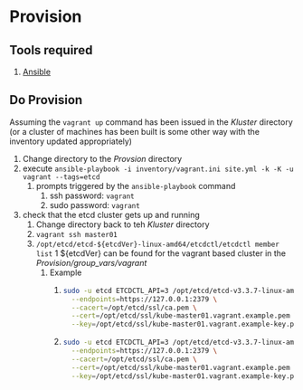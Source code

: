 # Provision

## Tools required
1. [Ansible](https://docs.ansible.com/ansible/latest/index.html)

## Do Provision
Assuming the `vagrant up` command has been issued in the _Kluster_ directory (or a cluster of machines
has been built is some other way with the inventory updated appropriately)

1. Change directory to the _Provsion_ directory
1. execute `ansible-playbook -i inventory/vagrant.ini site.yml -k -K -u vagrant --tags=etcd`
   1. prompts triggered by the `ansible-playbook` command
      1. ssh password: `vagrant`
      1. sudo password: `vagrant`
1. check that the etcd cluster gets up and running
   1. Change directory back to teh _Kluster_ directory
   1. `vagrant ssh master01`
   1. `/opt/etcd/etcd-${etcdVer}-linux-amd64/etcdctl/etcdctl member list`
      1 ${etcdVer} can be found for the vagrant based cluster in the _Provision/group_vars/vagrant_
      1. Example
         1. ```bash
            sudo -u etcd ETCDCTL_API=3 /opt/etcd/etcd-v3.3.7-linux-amd64/etcdctl member list \
              --endpoints=https://127.0.0.1:2379 \
              --cacert=/opt/etcd/ssl/ca.pem \
              --cert=/opt/etcd/ssl/kube-master01.vagrant.example.pem \
              --key=/opt/etcd/ssl/kube-master01.vagrant.example-key.pem
            ```
         1. ```bash
            sudo -u etcd ETCDCTL_API=3 /opt/etcd/etcd-v3.3.7-linux-amd64/etcdctl endpoint --cluster health \
              --endpoints=https://127.0.0.1:2379 \
              --cacert=/opt/etcd/ssl/ca.pem \
              --cert=/opt/etcd/ssl/kube-master01.vagrant.example.pem \
              --key=/opt/etcd/ssl/kube-master01.vagrant.example-key.pem
            ```